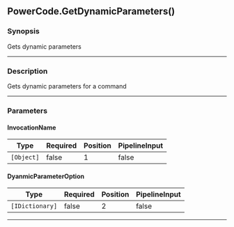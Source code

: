 PowerCode.GetDynamicParameters()
--------------------------------




### Synopsis
Gets dynamic parameters



---


### Description

Gets dynamic parameters for a command



---


### Parameters
#### **InvocationName**




|Type      |Required|Position|PipelineInput|
|----------|--------|--------|-------------|
|`[Object]`|false   |1       |false        |



#### **DyanmicParameterOption**




|Type           |Required|Position|PipelineInput|
|---------------|--------|--------|-------------|
|`[IDictionary]`|false   |2       |false        |





---

